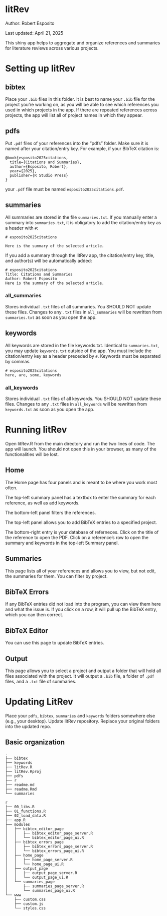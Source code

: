 
# litRev

Author: Robert Esposito

Last updated: April 21, 2025

This shiny app helps to aggregate and organize references and summaries
for literature reviews across various projects.

# Setting up litRev

## bibtex

Place your `.bib` files in this folder. It is best to name your `.bib`
file for the project you’re working on, as you will be able to see which
references you used in which projects in the app. If there are repeated
references across projects, the app will list all of project names in
which they appear.

## pdfs

Put `.pdf` files of your references into the “pdfs” folder. Make sure it
is named after your citation/entry key. For example, if your BibTeX
citation is:

    @book{esposito2025citations,
      title={Citations and Summaries},
      author={Esposito, Robert},
      year={2025},
      publisher={R Studio Press}
    }

your `.pdf` file must be named `esposito2025citations.pdf`.

## summaries

All summaries are stored in the file `summaries.txt`. If you manually
enter a summary into `summaries.txt`, it is obligatory to add the
citation/entry key as a header with `#`:

    # esposito2025citations

    Here is the summary of the selected article.

If you add a summary through the litRev app, the citation/entry key,
title, and author(s) will be automatically added:

    # esposito2025citations
    Title: Citations and Summaries
    Author: Robert Esposito
    Here is the summary of the selected article.

### all_summaries

Stores individual `.txt` files of all summaries. You SHOULD NOT update
these files. Changes to any `.txt` files in `all_summaries` will be
rewritten from `summaries.txt` as soon as you open the app.

## keywords

All keywords are stored in the file keywords.txt. Identical to
`summaries.txt`, you may update `keywords.txt` outside of the app. You
must include the citation/entry key as a header preceded by `#`.
Keywords must be separated by commas.

    # esposito2025citations
    here, are, some, keywords

### all_keywords

Stores individual `.txt` files of all keywords. You SHOULD NOT update
these files. Changes to any `.txt` files in `all_keywords` will be
rewritten from `keywords.txt` as soon as you open the app.

# Running litRev

Open litRev.R from the main directory and run the two lines of code. The
app will launch. You should not open this in your browser, as many of
the functionalities will be lost.

## Home

The Home page has four panels and is meant to be where you work most
often.

The top-left summary panel has a textbox to enter the summary for each
reference, as well as add keywords.

The bottom-left panel filters the references.

The top-left panel allows you to add BibTeX entries to a specified
project.

The bottom-right entry is your database of referneces. Click on the
title of the reference to open the PDF. Click on a reference’s row to
open the summary and keywords in the top-left Summary panel.

## Summaries

This page lists all of your references and allows you to view, but not
edit, the summaries for them. You can filter by project.

## BibTeX Errors

If any BibTeX entries did not load into the program, you can view them
here and what the issue is. If you click on a row, it will pull up the
BibTeX entry, which you can then correct.

## BibTeX Editor

You can use this page to update BibTeX entries.

## Output

This page allows you to select a project and output a folder that will
hold all files associated with the project. It will output a `.bib`
file, a folder of `.pdf` files, and a `.txt` file of summaries.

# Updating LitRev

Place your `pdfs`, `bibtex`, `summaries` and `keywords` folders
somewhere else (e.g., your desktop). Update litRev repository. Replace
your original folders into the updated repo.

## Basic organization

    .
    ├── bibtex
    ├── keywords
    ├── litRev.R
    ├── litRev.Rproj
    ├── pdfs
    ├── r
    ├── readme.md
    ├── readme.Rmd
    └── summaries

    r
    ├── 00_libs.R
    ├── 01_functions.R
    ├── 02_load_data.R
    ├── app.R
    ├── modules
    │   ├── bibtex_editor_page
    │   │   ├── bibtex_editor_page_server.R
    │   │   └── bibtex_editor_page_ui.R
    │   ├── bibtex_errors_page
    │   │   ├── bibtex_errors_page_server.R
    │   │   └── bibtex_errors_page_ui.R
    │   ├── home_page
    │   │   ├── home_page_server.R
    │   │   └── home_page_ui.R
    │   ├── output_page
    │   │   ├── output_page_server.R
    │   │   └── output_page_ui.R
    │   └── summaries_page
    │       ├── summaries_page_server.R
    │       └── summaries_page_ui.R
    └── www
        ├── custom.css
        ├── custom.js
        └── styles.css
